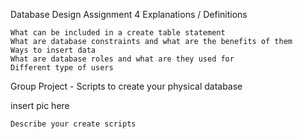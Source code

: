 Database Design Assignment 4
Explanations / Definitions

	What can be included in a create table statement
	What are database constraints and what are the benefits of them
	Ways to insert data
	What are database roles and what are they used for
	Different type of users

Group Project - Scripts to create your physical database

insert pic here

    Describe your create scripts
